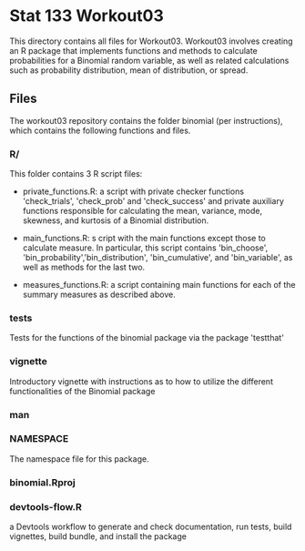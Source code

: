 # Stat 133 Workout03

This directory contains all files for Workout03.
Workout03 involves creating an R package that implements functions and methods to calculate probabilities for a
Binomial random variable, as well as related calculations such as probability distribution, mean of distribution,
or spread.

## Files
The workout03 repository contains the folder binomial (per instructions), which contains the following functions
and files.

### R/
This folder contains 3 R script files:
- private_functions.R: a script with private checker functions 'check_trials', 'check_prob'
and 'check_success' and private auxiliary functions responsible for calculating the mean,
variance, mode, skewness, and kurtosis of a Binomial distribution.

- main_functions.R: s cript with the main functions except those to calculate measure.
In particular, this script contains 'bin_choose', 'bin_probability','bin_distribution',
'bin_cumulative', and 'bin_variable', as well as methods for the last two.

- measures_functions.R: a script containing main functions for each of the summary measures
as described above.

### tests
Tests for the functions of the binomial package via the package 'testthat'

### vignette
Introductory vignette with instructions as to how to utilize the different functionalities of
the Binomial package

### man

### NAMESPACE
The namespace file for this package.

### binomial.Rproj

### devtools-flow.R
a Devtools workflow to generate and check documentation, run tests, build vignettes, build bundle,
and install the package
